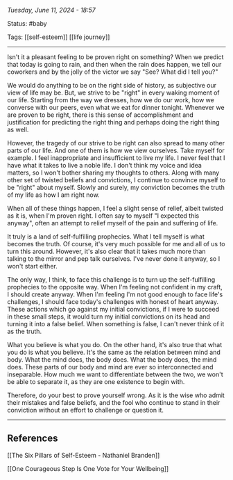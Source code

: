 
*Tuesday, June 11, 2024 - 18:57*

Status: #baby 

Tags: [[self-esteem]] [[life journey]]

---

Isn't it a pleasant feeling to be proven right on something? When we predict that today is going to rain, and then when the rain does happen, we tell our coworkers and by the jolly of the victor we say "See? What did I tell you?"

We would do anything to be on the right side of history, as subjective our view of life may be. But, we strive to be "right" in every waking moment of our life. Starting from the way we dresses, how we do our work, how we converse with our peers, even what we eat for dinner tonight. Whenever we are proven to be right, there is this sense of accomplishment and justification for predicting the right thing and perhaps doing the right thing as well.

However, the tragedy of our strive to be right can also spread to many other parts of our life. And one of them is how we view ourselves. Take myself for example. I feel inappropriate and insufficient to live my life. I never feel that I have what it takes to live a noble life. I don't think my voice and idea matters, so I won't bother sharing my thoughts to others. Along with many other set of twisted beliefs and convictions, I continue to convince myself to be "right" about myself. Slowly and surely, my conviction becomes the truth of my life as how I am right now.

When all of these things happen, I feel a slight sense of relief, albeit twisted as it is, when I'm proven right. I often say to myself "I expected this anyway", often an attempt to relief myself of the pain and suffering of life.

It truly is a land of self-fulfilling prophecies. What I tell myself is what becomes the truth. Of course, it's very much possible for me and all of us to turn this around. However, it's also clear that it takes much more than talking to the mirror and pep talk ourselves. I've never done it anyway, so I won't start either. 

The only way, I think, to face this challenge is to turn up the self-fulfilling prophecies to the opposite way. When I'm feeling not confident in my craft, I should create anyway. When I'm feeling I'm not good enough to face life's challenges, I should face today's challenges with honest of heart anyway. These actions which go against my initial convictions, if I were to succeed in these small steps, it would turn my initial convictions on its head and turning it into a false belief. When something is false, I can't never think of it as the truth.

What you believe is what you do. On the other hand, it's also true that what you do is what you believe. It's the same as the relation between mind and body. What the mind does, the body does. What the body does, the mind does. These parts of our body and mind are ever so interconnected and inseparable. How much we want to differentiate between the two, we won't be able to separate it, as they are one existence to begin with.

Therefore, do your best to prove yourself wrong. As it is the wise who admit their mistakes and false beliefs, and the fool who continue to stand in their conviction without an effort to challenge or question it. 

---
## References

[[The Six Pillars of Self-Esteem - Nathaniel Branden]]

[[One Courageous Step Is One Vote for Your Wellbeing]]